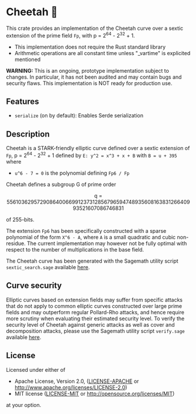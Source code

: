# Cheetah 🐆

This crate provides an implementation of the Cheetah curve over a sextic extension of the prime field `Fp`,
with p = 2<sup>64</sup> - 2<sup>32</sup> + 1.

* This implementation does not require the Rust standard library
* Arithmetic operations are all constant time unless "_vartime" is explicited mentioned

**WARNING:** This is an ongoing, prototype implementation subject to changes. In particular, it has not been audited and may contain bugs and security flaws. This implementation is NOT ready for production use.

## Features

* `serialize` (on by default): Enables Serde serialization

## Description

Cheetah is a STARK-friendly elliptic curve defined over a sextic extension of `Fp`, p = 2<sup>64</sup> - 2<sup>32</sup> + 1 defined by
`E: y^2 = x^3 + x + B` with 
`B = u + 395`
where
- `u^6 - 7 = 0` is the polynomial defining `Fp6 / Fp`

Cheetah defines a subgroup G of prime order 
<p align="center">
q = 55610362957290864006699123731285679659474893560816383126640993521607086746831
</p>
of 255-bits.

The extension `Fp6` has been specifically constructed with a sparse polynomial of the form `X^6 - A`, where `A` is a small quadratic and cubic non-residue. The current implementation may however not be fully optimal with respect to the number of multiplications in the base field.

The Cheetah curve has been generated with the Sagemath utility script `sextic_search.sage` available [here](https://github.com/Toposware/cheetah_evidence).


## Curve security

Elliptic curves based on extension fields may suffer from specific attacks that do not apply to common elliptic curves constructed over large prime fields and may outperform regular Pollard-Rho attacks, and hence require more scrutiny when evaluating their estimated security level. To verify the security level
of Cheetah against generic attacks as well as cover and decomposition attacks, please use the Sagemath utility script `verify.sage` available
[here](https://github.com/Toposware/cheetah_evidence).

## License

Licensed under either of

 * Apache License, Version 2.0, ([LICENSE-APACHE](LICENSE-APACHE) or http://www.apache.org/licenses/LICENSE-2.0)
 * MIT license ([LICENSE-MIT](LICENSE-MIT) or http://opensource.org/licenses/MIT)

at your option.
